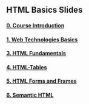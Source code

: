 ## HTML Basics Slides

#### [0. Course Introduction](https://rawgit.com/petyakostova/Telerik-Academy/master/Front-end/_Demos%20HTML/Slides/0.%20Course%20Introduction%20Slides/index.html)

#### [1. Web Technologies Basics](https://rawgit.com/petyakostova/Telerik-Academy/master/Front-end/_Demos%20HTML/Slides/1.%20Web%20Basics%20Slides/index.html)

#### [3. HTML Fundamentals](https://rawgit.com/petyakostova/Telerik-Academy/master/Front-end/_Demos%20HTML/Slides/3.%20HTML%20Fundamentals%20Slides/index.html)

#### [4. HTML-Tables](https://rawgit.com/petyakostova/Telerik-Academy/master/Front-end/_Demos%20HTML/Slides/4.%20HTML%20Tables%20Slides/index.html)

#### [5. HTML Forms and Frames](https://rawgit.com/petyakostova/Telerik-Academy/master/Front-end/_Demos%20HTML/Slides/5.%20HTML%20Forms%20and%20Frames%20Slides/index.html)

#### [6. Semantic HTML](https://rawgit.com/petyakostova/Telerik-Academy/master/Front-end/_Demos%20HTML/Slides/6.%20Semantic%20HTML%20Slides/index.html)
